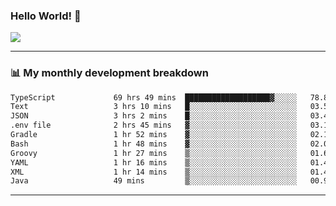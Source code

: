 ### Hello World! 👋

<a>
  <img align="center" src="https://github-readme-stats.vercel.app/api?username=megatunger&count_private=true&include_all_commits=true&bg_color=30,56CCF2,2F80ED&title_color=fff&text_color=fff" />
</a>

------
### 📊 My monthly development breakdown

<!--START_SECTION:waka-->

```txt
TypeScript             69 hrs 49 mins  ███████████████████▓░░░░░   78.81 %
Text                   3 hrs 10 mins   █░░░░░░░░░░░░░░░░░░░░░░░░   03.58 %
JSON                   3 hrs 2 mins    █░░░░░░░░░░░░░░░░░░░░░░░░   03.44 %
.env file              2 hrs 45 mins   ▓░░░░░░░░░░░░░░░░░░░░░░░░   03.12 %
Gradle                 1 hr 52 mins    ▓░░░░░░░░░░░░░░░░░░░░░░░░   02.11 %
Bash                   1 hr 48 mins    ▓░░░░░░░░░░░░░░░░░░░░░░░░   02.04 %
Groovy                 1 hr 27 mins    ▒░░░░░░░░░░░░░░░░░░░░░░░░   01.65 %
YAML                   1 hr 16 mins    ▒░░░░░░░░░░░░░░░░░░░░░░░░   01.44 %
XML                    1 hr 14 mins    ▒░░░░░░░░░░░░░░░░░░░░░░░░   01.40 %
Java                   49 mins         ▒░░░░░░░░░░░░░░░░░░░░░░░░   00.93 %
```

<!--END_SECTION:waka-->

------
